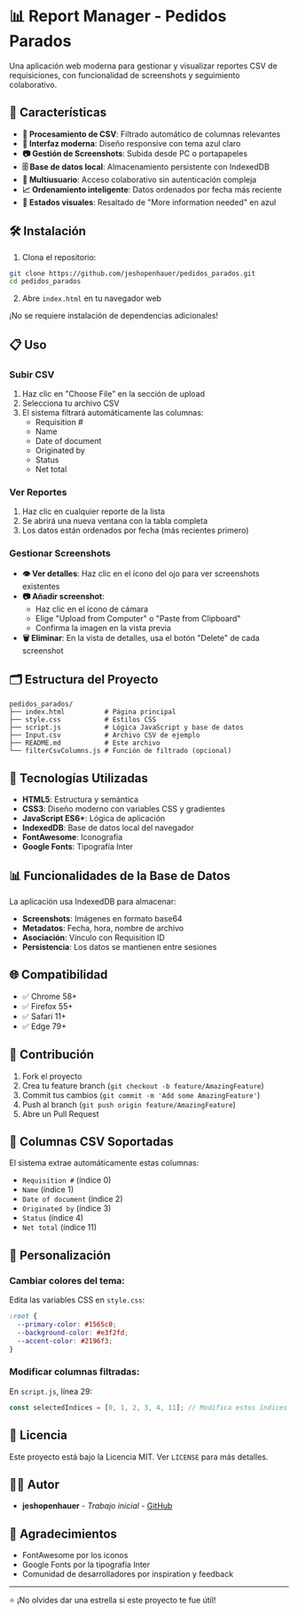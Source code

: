 # 📊 Report Manager - Pedidos Parados

Una aplicación web moderna para gestionar y visualizar reportes CSV de requisiciones, con funcionalidad de screenshots y seguimiento colaborativo.

## 🚀 Características

- **📁 Procesamiento de CSV**: Filtrado automático de columnas relevantes
- **📱 Interfaz moderna**: Diseño responsive con tema azul claro
- **📷 Gestión de Screenshots**: Subida desde PC o portapapeles
- **🗄️ Base de datos local**: Almacenamiento persistente con IndexedDB
- **👥 Multiusuario**: Acceso colaborativo sin autenticación compleja
- **📈 Ordenamiento inteligente**: Datos ordenados por fecha más reciente
- **🎨 Estados visuales**: Resaltado de "More information needed" en azul

## 🛠️ Instalación

1. Clona el repositorio:
```bash
git clone https://github.com/jeshopenhauer/pedidos_parados.git
cd pedidos_parados
```

2. Abre `index.html` en tu navegador web

¡No se requiere instalación de dependencias adicionales!

## 📋 Uso

### Subir CSV
1. Haz clic en "Choose File" en la sección de upload
2. Selecciona tu archivo CSV
3. El sistema filtrará automáticamente las columnas:
   - Requisition #
   - Name
   - Date of document
   - Originated by
   - Status
   - Net total

### Ver Reportes
1. Haz clic en cualquier reporte de la lista
2. Se abrirá una nueva ventana con la tabla completa
3. Los datos están ordenados por fecha (más recientes primero)

### Gestionar Screenshots
- **👁️ Ver detalles**: Haz clic en el ícono del ojo para ver screenshots existentes
- **📷 Añadir screenshot**: 
  - Haz clic en el ícono de cámara
  - Elige "Upload from Computer" o "Paste from Clipboard"
  - Confirma la imagen en la vista previa
- **🗑️ Eliminar**: En la vista de detalles, usa el botón "Delete" de cada screenshot

## 🗂️ Estructura del Proyecto

```
pedidos_parados/
├── index.html          # Página principal
├── style.css           # Estilos CSS
├── script.js           # Lógica JavaScript y base de datos
├── Input.csv           # Archivo CSV de ejemplo
├── README.md           # Este archivo
└── filterCsvColumns.js # Función de filtrado (opcional)
```

## 🔧 Tecnologías Utilizadas

- **HTML5**: Estructura y semántica
- **CSS3**: Diseño moderno con variables CSS y gradientes
- **JavaScript ES6+**: Lógica de aplicación
- **IndexedDB**: Base de datos local del navegador
- **FontAwesome**: Iconografía
- **Google Fonts**: Tipografía Inter

## 📊 Funcionalidades de la Base de Datos

La aplicación usa IndexedDB para almacenar:
- **Screenshots**: Imágenes en formato base64
- **Metadatos**: Fecha, hora, nombre de archivo
- **Asociación**: Vínculo con Requisition ID
- **Persistencia**: Los datos se mantienen entre sesiones

## 🌐 Compatibilidad

- ✅ Chrome 58+
- ✅ Firefox 55+
- ✅ Safari 11+
- ✅ Edge 79+

## 🤝 Contribución

1. Fork el proyecto
2. Crea tu feature branch (`git checkout -b feature/AmazingFeature`)
3. Commit tus cambios (`git commit -m 'Add some AmazingFeature'`)
4. Push al branch (`git push origin feature/AmazingFeature`)
5. Abre un Pull Request

## 📝 Columnas CSV Soportadas

El sistema extrae automáticamente estas columnas:
- `Requisition #` (índice 0)
- `Name` (índice 1)  
- `Date of document` (índice 2)
- `Originated by` (índice 3)
- `Status` (índice 4)
- `Net total` (índice 11)

## 🎨 Personalización

### Cambiar colores del tema:
Edita las variables CSS en `style.css`:
```css
:root {
  --primary-color: #1565c0;
  --background-color: #e3f2fd;
  --accent-color: #2196f3;
}
```

### Modificar columnas filtradas:
En `script.js`, línea 29:
```javascript
const selectedIndices = [0, 1, 2, 3, 4, 11]; // Modifica estos índices
```

## 📄 Licencia

Este proyecto está bajo la Licencia MIT. Ver `LICENSE` para más detalles.

## 👨‍💻 Autor

- **jeshopenhauer** - *Trabajo inicial* - [GitHub](https://github.com/jeshopenhauer)

## 🙏 Agradecimientos

- FontAwesome por los iconos
- Google Fonts por la tipografía Inter
- Comunidad de desarrolladores por inspiration y feedback

---

⭐ ¡No olvides dar una estrella si este proyecto te fue útil!
